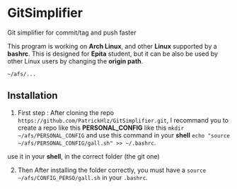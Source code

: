 # GitSimplifier

Git simplifier for commit/tag and push faster

This program is working on **Arch Linux**, and other **Linux** supported by a **bashrc**.
This is designed for **Epita** student, but it can be also be used by other Linux users by changing the **origin path**.

`~/afs/...`

## Installation

1. First step : After cloning the repo `https://github.com/PatrickHlz/GitSimplifier.git`, I recommand you to create a repo like this **PERSONAL_CONFIG** like this `mkdir ~/afs/PERSONAL_CONFIG` and use this command in your **shell**  `echo "source ~/afs/PERSONAL_CONFIG/gall.sh" >> ~/.bashrc`.

use it in your **shell**, in the correct folder (the git one)

2. Then
After installing the folder correctly, you must have a `source ~/afs/CONFIG_PERSO/gall.sh` in your `.bashrc`.




